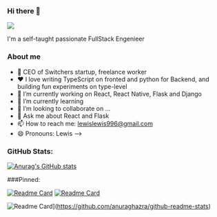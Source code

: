 ### Hi there 👋

![](https://drive.google.com/file/d/1YLx89TTRNUFTfCt5PCCv8KRrgCr0tyhF/view?usp=sharing)

 I'm a self-taught passionate FullStack Engenieer  
 
### About me

-   💼  CEO of Switchers startup, freelance worker
-   ❤️  I love writing TypeScript on fronted and python for Backend, and building fun experiments on type-level 
- 🔭 I’m currently working on React, React Native, Flask and Django
- 🌱 I’m currently learning 
- 👯 I’m looking to collaborate on ...
- 💬 Ask me about React and Flask
- 📫 How to reach me: lewislewis996@gmail.com
- 😄 Pronouns: Lewis 
-->


 
### GitHub Stats:
[![Anurag's GitHub stats](https://github-readme-stats.vercel.app/api?username=LewisYann&count_private=true&show_icons=trushow_icons=true)](https://github.com/anuraghazra/github-readme-stats)


###Pinned:

[![Readme Card](https://github-readme-stats.vercel.app/api/pin/?username=LewisYann&repo=Reatime-Chat-App-React-JS)](https://github.com/anuraghazra/github-readme-stats)
[
![Readme Card](https://github-readme-stats.vercel.app/api/pin/?username=LewisYann&repo=marketing-App-Communication)](https://github.com/anuraghazra/github-readme-stats)

![Readme Card](https://github-readme-stats.vercel.app/api/pin/?username=LewisYann&repo=open-source-landing-page)](https://github.com/anuraghazra/github-readme-stats)
